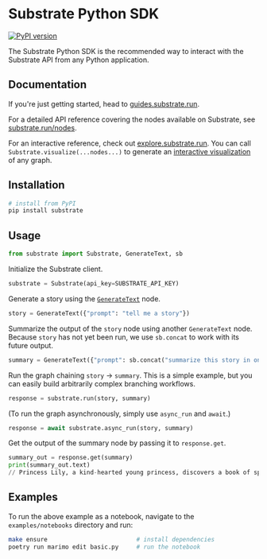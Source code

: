 # Substrate Python SDK

[![PyPI version](https://img.shields.io/pypi/v/substrate.svg)](https://pypi.org/project/substrate/)

The Substrate Python SDK is the recommended way to interact with the Substrate API from any Python application.

## Documentation

If you're just getting started, head to [guides.substrate.run](https://guides.substrate.run/).

For a detailed API reference covering the nodes available on Substrate, see [substrate.run/nodes](https://www.substrate.run/nodes).

For an interactive reference, check out [explore.substrate.run](https://explore.substrate.run/). You can call `Substrate.visualize(...nodes...)` to generate an [interactive visualization](https://explore.substrate.run/s/eNqNUstOwzAQ_BXLyjGVaEEFcgNKy0uiakEcULUyyZKaOnawN4UQ5d-xmwpVohLc1rOe2fGsG65Nho4nzw2XGU82xz5cwvC9nPeGPN4AHp-gRisIH_CTPCps7kkNL60pSvJ9QqVYgUwwR8bWvI05uKWpVAamorIiyJV5EUrVPCFbYRvvDBzA7al-Gn307v49sOEAUTQ_h8nsbHoF91O4HkURgGe-VlRZPIRZf_x4MC7fePunmUW8Ze0k8Usm5pm0mJJcY5hPdRl8OrJS573U6FQEo5Kw6FQ6AQhiulIq5muhAqEqCmHlFzJaStfFxaRmRiNzqAl1ignjIaAdhW09gN7N8exodHLBt3pBul20P3nuubfPNlmRou8ZK3OpIYQO-z-AKcGRSFf737TCerP9bklpis4Z6xFBZHnw5aPFLN8E60upJUmhYLvOtv0GiZraBQ) of any graph.

## Installation

```sh
# install from PyPI
pip install substrate
```

## Usage

```python
from substrate import Substrate, GenerateText, sb
```

Initialize the Substrate client.

```python
substrate = Substrate(api_key=SUBSTRATE_API_KEY)
```

Generate a story using the [`GenerateText`](https://www.substrate.run/nodes#GenerateText) node.

```python
story = GenerateText({"prompt": "tell me a story"})
```

Summarize the output of the `story` node using another `GenerateText` node. Because `story` has not yet been run, we use `sb.concat` to work with its future output.

```python
summary = GenerateText({"prompt": sb.concat("summarize this story in one sentence: ", story.future.text)})
```

Run the graph chaining `story` → `summary`. This is a simple example, but you can easily build arbitrarily complex branching workflows.

```python
response = substrate.run(story, summary)
```

(To run the graph asynchronously, simply use `async_run` and `await`.)

```python
response = await substrate.async_run(story, summary)
```

Get the output of the summary node by passing it to `response.get`.

```python
summary_out = response.get(summary)
print(summary_out.text)
// Princess Lily, a kind-hearted young princess, discovers a book of spells and uses it to grant her family and kingdom happiness.
```

## Examples

To run the above example as a notebook, navigate to the `examples/notebooks` directory and run:

```sh
make ensure                         # install dependencies
poetry run marimo edit basic.py     # run the notebook
```

